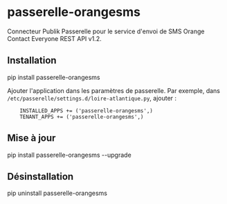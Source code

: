 # passerelle-orangesms

Connecteur Publik Passerelle pour le service d'envoi de SMS Orange Contact Everyone REST API v1.2.

## Installation

pip install passerelle-orangesms

Ajouter l'application dans les paramètres de passerelle. Par exemple, dans `/etc/passerelle/settings.d/loire-atlantique.py`, ajouter :

```
    INSTALLED_APPS += ('passerelle-orangesms',)
    TENANT_APPS += ('passerelle-orangesms',)
```


## Mise à jour

pip install passerelle-orangesms --upgrade

## Désinstallation

pip uninstall passerelle-orangesms
